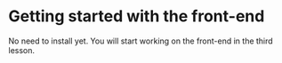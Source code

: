 # Getting started with the front-end

No need to install yet. You will start working on the front-end in the third lesson.
